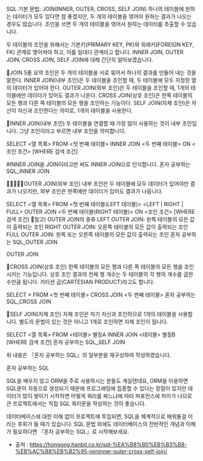 SQL 기본 문법: JOIN(INNER, OUTER, CROSS, SELF JOIN)
하나의 테이블에 원하는 데이터가 모두 있다면 참 좋겠지만, 두 개의 테이블을 엮어야 원하는 결과가 나오는 경우도 많습니다. 조인을 쓰면 두 개의 테이블을 엮어서 원하는 데이터를 추출할 수 있습니다.

두 테이블의 조인을 위해서는 기본키(PRIMARY KEY, PK)와 외래키(FOREIGN KEY, FK) 관계로 맺어져야 하고, 이를 일대다 관계라고 합니다. INNER JOIN, OUTER JOIN, CROSS JOIN, SELF JOIN에 대해 간단히 알아보겠습니다.



📌JOIN 5줄 요약
조인은 두 개의 테이블을 서로 묶어서 하나의 결과를 만들어 내는 것을 말한다.
INNER JOIN(내부 조인)은 두 테이블을 조인할 때, 두 테이블에 모두 지정한 열의 데이터가 있어야 한다.
OUTER JOIN(외부 조인)은 두 테이블을 조인할 때, 1개의 테이블에만 데이터가 있어도 결과가 나온다.
CROSS JOIN(상호 조인)은 한쪽 테이블의 모든 행과 다른 쪽 테이블의 모든 행을 조인하는 기능이다.
SELF JOIN(자체 조인)은 자신이 자신과 조인한다는 의미로, 1개의 테이블을 사용한다.






👭INNER JOIN(내부 조인)
두 테이블을 연결할 때 가장 많이 사용하는  것이 내부 조인입니다. 그냥 조인이라고 부르면 내부 조인을 의미합니다.


SELECT <열 목록>
FROM <첫 번째 테이블>
INNER JOIN <두 번째 테이블>
ON <조인 조건>
[WHERE 검색 조건]

#INNER JOIN을 JOIN이라고만 써도 INNER JOIN으로 인식합니다.
혼자 공부하는 SQL_INNER JOIN







👩🏼‍🤝‍👩🏻OUTER JOIN(외부 조인)
내부 조인은 두 테이블에 모두 데이터가 있어야만 결과가 나오지만, 외부 조인은 한쪽에만 데이터가 있어도 결과가 나옵니다.


SELECT <열 목록>
FROM <첫 번째 테이블(LEFT 테이블)>
<LEFT | RIGHT | FULL> OUTER JOIN <두 번째 테이블(RIGHT 테이블)>
ON <조인 조건>
[WHERE 검색 조건]
👀참고) OUTER JOIN의 종류
LEFT OUTER JOIN: 왼쪽 테이블의 모든 값이 출력되는 조인
RIGHT OUTER JOIN: 오른쪽 테이블의 모든 값이 출력되는 조인
FULL OUTER JOIN: 왼쪽 또는 오른쪽 테이블의 모든 값이 출력되는 조인
혼자 공부하는 SQL_OUTER JOIN

OUTER JOIN







👭CROSS JOIN(상호 조인)
한쪽 테이블의 모든 행과 다른 쪽 테이블의 모든 행을 조인시키는 기능입니다. 상호 조인 결과의 전체 행 개수는 두 테이블의 각 행의 개수를 곱한 수만큼 됩니다.
카티션 곱(CARTESIAN PRODUCT)라고도 합니다.


SELECT *
FROM <첫 번째 테이블>
CROSS JOIN <두 번째 테이블>
혼자 공부하는 SQL_CROSS JOIN







👭SELF JOIN(자체 조인)
자체 조인은 자기 자신과 조인하므로 1개의 테이블을 사용합니다. 별도의 문법이 있는 것은 아니고 1개로 조인하면 자체 조인이 됩니다.


SELECT <열 목록>
FROM <테이블> 별칭A
INNER JOIN <테이블> 별칭B
[WHERE 검색 조건]
혼자 공부하는 SQL_SELF JOIN







위 내용은 『혼자 공부하는 SQL』의 일부분을 재구성하여 작성하였습니다.

혼자 공부하는 SQL



SQL을 배우지 않고 ORM을 주로 사용하시는 분들도 계실텐데요, ORM을 이용하면 SQL문이 자동으로 생성되기 때문에 프로그래밍에 집중할 수 있다는 장점이 있지만 데이터가 많이 쌓이기 시작하면 어떻게 쿼리를 짜느냐에 따라 퍼포먼스에 차이가 나므로 큰 프로젝트에서는 직접 SQL 쿼리문을 작성하는 것이 좋습니다.

데이터베이스에 대한 이해 없이 프로젝트에 투입되면, SQL을 체계적으로 배워둘걸 이라는 후회가 들 때가 있습니다. SQL 문법 외에도 데이터베이스의 전반적인 개념과 이해가 필요하다면 『혼자 공부하는 SQL』로 시작해보세요.



- 출처 : https://hongong.hanbit.co.kr/sql-%EA%B8%B0%EB%B3%B8-%EB%AC%B8%EB%B2%95-joininner-outer-cross-self-join/